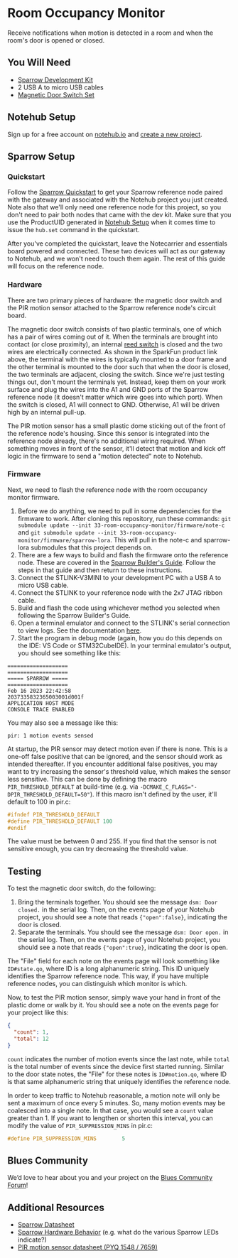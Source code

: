 # Room Occupancy Monitor

Receive notifications when motion is detected in a room and when the room's door is opened or closed.

## You Will Need

* [Sparrow Development Kit](https://shop.blues.io/products/sparrow-dev-kit)
* 2 USB A to micro USB cables
* [Magnetic Door Switch Set](https://www.sparkfun.com/products/13247)

## Notehub Setup

Sign up for a free account on [notehub.io](https://notehub.io) and [create a new project](https://dev.blues.io/quickstart/notecard-quickstart/notecard-and-notecarrier-a/#set-up-notehub).

## Sparrow Setup

### Quickstart

Follow the [Sparrow Quickstart](https://dev.blues.io/quickstart/sparrow-quickstart/) to get your Sparrow reference node paired with the gateway and associated with the Notehub project you just created. Note also that we'll only need one reference node for this project, so you don't need to pair both nodes that came with the dev kit. Make sure that you use the ProductUID generated in [Notehub Setup](#notehub-setup) when it comes time to issue the `hub.set` command in the quickstart.

After you've completed the quickstart, leave the Notecarrier and essentials board powered and connected. These two devices will act as our gateway to Notehub, and we won't need to touch them again. The rest of this guide will focus on the reference node.

### Hardware

There are two primary pieces of hardware: the magnetic door switch and the PIR motion sensor attached to the Sparrow reference node's circuit board.

The magnetic door switch consists of two plastic terminals, one of which has a pair of wires coming out of it. When the terminals are brought into contact (or close proximity), an internal [reed switch](https://en.wikipedia.org/wiki/Reed_switch) is closed and the two wires are electrically connected. As shown in the SparkFun product link above, the terminal with the wires is typically mounted to a door frame and the other terminal is mounted to the door such that when the door is closed, the two terminals are adjacent, closing the switch. Since we're just testing things out, don't mount the terminals yet. Instead, keep them on your work surface and plug the wires into the A1 and GND ports of the Sparrow reference node (it doesn't matter which wire goes into which port). When the switch is closed, A1 will connect to GND. Otherwise, A1 will be driven high by an internal pull-up.

The PIR motion sensor has a small plastic dome sticking out of the front of the reference node's housing. Since this sensor is integrated into the reference node already, there's no additional wiring required. When something moves in front of the sensor, it'll detect that motion and kick off logic in the firmware to send a "motion detected" note to Notehub.

### Firmware

Next, we need to flash the reference node with the room occupancy monitor firmware.

1. Before we do anything, we need to pull in some dependencies for the firmware to work. After cloning this repository, run these commands: `git submodule update --init 33-room-occupancy-monitor/firmware/note-c` and `git submodule update --init 33-room-occupancy-monitor/firmware/sparrow-lora`. This will pull in the note-c and sparrow-lora submodules that this project depends on.
1. There are a few ways to build and flash the firmware onto the reference node. These are covered in the [Sparrow Builder's Guide](https://dev.blues.io/sparrow/sparrow-builders-guide/). Follow the steps in that guide and then return to these instructions.
1. Connect the STLINK-V3MINI to your development PC with a USB A to micro USB cable.
1. Connect the STLINK to your reference node with the 2x7 JTAG ribbon cable.
1. Build and flash the code using whichever method you selected when following the Sparrow Builder's Guide.
1. Open a terminal emulator and connect to the STLINK's serial connection to view logs. See the documentation [here](https://dev.blues.io/sparrow/sparrow-builders-guide/#collecting-firmware-logs). 
1. Start the program in debug mode (again, how you do this depends on the IDE: VS Code or STM32CubeIDE). In your terminal emulator's output, you should see something like this:

```
===================
===================
===== SPARROW =====
===================
Feb 16 2023 22:42:58
2037335832365003001d001f
APPLICATION HOST MODE
CONSOLE TRACE ENABLED
```

You may also see a message like this:

```
pir: 1 motion events sensed
```

At startup, the PIR sensor may detect motion even if there is none. This is a one-off false positive that can be ignored, and the sensor should work as intended thereafter. If you encounter additional false positives, you may want to try increasing the sensor's threshold value, which makes the sensor less sensitive. This can be done by defining the macro `PIR_THRESHOLD_DEFAULT` at build-time (e.g. via `-DCMAKE_C_FLAGS="-DPIR_THRESHOLD_DEFAULT=50"`). If this macro isn't defined by the user, it'll default to 100 in pir.c:

```c
#ifndef PIR_THRESHOLD_DEFAULT
#define PIR_THRESHOLD_DEFAULT 100
#endif
```

The value must be between 0 and 255. If you find that the sensor is not sensitive enough, you can try decreasing the threshold value.

## Testing

To test the magnetic door switch, do the following:

1. Bring the terminals together. You should see the message `dsm: Door closed.` in the serial log. Then, on the events page of your Notehub project, you should see a note that reads `{"open":false}`, indicating the door is closed.
1. Separate the terminals. You should see the message `dsm: Door open.` in the serial log. Then, on the events page of your Notehub project, you should see a note that reads `{"open":true}`, indicating the door is open.

The "File" field for each note on the events page will look something like `ID#state.qo`, where ID is a long alphanumeric string. This ID uniquely identifies the Sparrow reference node. This way, if you have multiple reference nodes, you can distinguish which monitor is which.

Now, to test the PIR motion sensor, simply wave your hand in front of the plastic dome or walk by it. You should see a note on the events page for your project like this:

```json
{
  "count": 1,
  "total": 12
}
```

`count` indicates the number of motion events since the last note, while `total` is the total number of events since the device first started running. Similar to the door state notes, the "File" for these notes is `ID#motion.qo`, where ID is that same alphanumeric string that uniquely identifies the reference node.

In order to keep traffic to Notehub reasonable, a motion note will only be sent a maximum of once every 5 minutes. So, many motion events may be coalesced into a single note. In that case, you would see a `count` value greater than 1. If you want to lengthen or shorten this interval, you can modify the value of `PIR_SUPPRESSION_MINS` in pir.c:

```c
#define PIR_SUPPRESSION_MINS        5
```

## Blues Community

We’d love to hear about you and your project on the [Blues Community Forum](https://discuss.blues.io/)!

## Additional Resources

* [Sparrow Datasheet](https://dev.blues.io/hardware/sparrow-datasheet/)
* [Sparrow Hardware Behavior](https://dev.blues.io/sparrow/sparrow-hardware-behavior/) (e.g. what do the various Sparrow LEDs indicate?)
* [PIR motion sensor datasheet (PYQ 1548 / 7659)](https://media.digikey.com/pdf/Data%20Sheets/Excelitas%20PDFs/PYQ_1548_7659_07.11.2018_DS.pdf)
